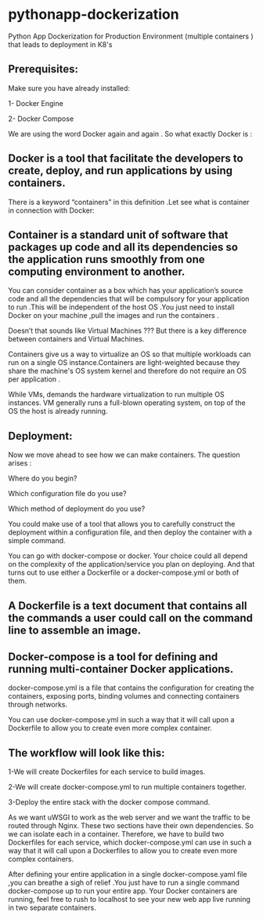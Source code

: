# pythonapp-dockerization
Python App Dockerization for Production Environment (multiple containers ) that leads to deployment in K8's


Prerequisites: 
-----------------------------------------------------------------------------------------------------------------------------

Make sure you have already installed: 

1- Docker Engine

2- Docker Compose


We are using the word Docker again and again . So what exactly Docker is :

Docker is a tool that facilitate the developers to create, deploy, and run applications by using containers. 
-----------------------------------------------------------------------------------------------------------------------

There is a keyword “containers” in this definition .Let see what is container in connection with Docker:

Container is a standard unit of software that packages up code and all its dependencies so the application runs smoothly from one computing environment to another.
----------------------------------------------------------------------------------------------------------------------------
You can consider container as a box which has your application’s source code and all the dependencies that will be compulsory for your application to run .This will be independent of the host OS .You just need to install Docker on your machine ,pull the images and run the containers .



Doesn’t that sounds like Virtual Machines ???
But there is a key difference between containers and Virtual Machines.

Containers give us a way to virtualize an OS so that multiple workloads can run on a single OS instance.Containers are light-weighted because they share the machine's OS system kernel and therefore do not require an OS per application .

While VMs, demands the hardware virtualization to run multiple OS instances. VM generally runs a full-blown operating system, on top of the OS the host is already running.

Deployment:
-------------------------------------------------------------------------------------------------------------------------

Now we move ahead to see how we can make containers. The question arises :

Where do you begin?

Which configuration file do you use? 

Which method of deployment do you use?

You could make use of a tool that allows you to carefully construct the deployment within a configuration file, and then deploy the container with a simple command.
 
 You can go with docker-compose or docker. Your choice could all depend on the complexity of the application/service you plan on deploying. And that turns out to use either a Dockerfile or a docker-compose.yml or both of them.

A Dockerfile is a text document that contains all the commands a user could call on the command line to assemble an image.
-------------------------------------------------------------------------------------------------------------------------
Docker-compose is a tool for defining and running multi-container Docker applications.
-----------------------------------------------------------------------------------------------------------------------

docker-compose.yml is a file that contains the configuration for creating the containers, exposing ports, binding volumes and connecting containers through networks.

You can use docker-compose.yml in such a way that it will call upon a Dockerfile to allow you to create even more complex 
container.




The workflow will look like this: 
-----------------------------------------------------------------------------------------------------------------------------

1-We will create Dockerfiles for each service to build images.

2-We will create docker-compose.yml to run multiple containers together.

3-Deploy the entire stack with the docker compose command.

As we want uWSGI to work as the web server and we want the traffic to be routed through Nginx. These two sections have their own dependencies. So we can isolate each in a container. Therefore, we have to build two Dockerfiles for each service, which docker-compose.yml can use in such a way that it will call upon a Dockerfiles to allow you to create even more complex containers.

After defining your entire application in a single docker-compose.yaml file ,you can breathe a sigh of relief .You just have to run a single command docker-compose up to run your entire app. Your Docker containers are running, feel free to rush to localhost to see your new web app live running in two separate containers.
